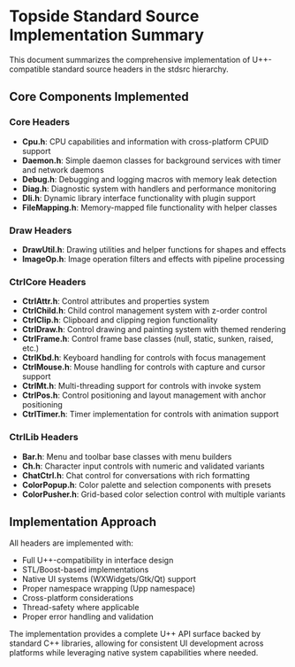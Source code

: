 # Topside Standard Source Implementation Summary

This document summarizes the comprehensive implementation of U++-compatible standard source headers in the stdsrc hierarchy.

## Core Components Implemented

### Core Headers
- **Cpu.h**: CPU capabilities and information with cross-platform CPUID support
- **Daemon.h**: Simple daemon classes for background services with timer and network daemons
- **Debug.h**: Debugging and logging macros with memory leak detection
- **Diag.h**: Diagnostic system with handlers and performance monitoring
- **Dli.h**: Dynamic library interface functionality with plugin support
- **FileMapping.h**: Memory-mapped file functionality with helper classes

### Draw Headers
- **DrawUtil.h**: Drawing utilities and helper functions for shapes and effects
- **ImageOp.h**: Image operation filters and effects with pipeline processing

### CtrlCore Headers
- **CtrlAttr.h**: Control attributes and properties system
- **CtrlChild.h**: Child control management system with z-order control
- **CtrlClip.h**: Clipboard and clipping region functionality
- **CtrlDraw.h**: Control drawing and painting system with themed rendering
- **CtrlFrame.h**: Control frame base classes (null, static, sunken, raised, etc.)
- **CtrlKbd.h**: Keyboard handling for controls with focus management
- **CtrlMouse.h**: Mouse handling for controls with capture and cursor support
- **CtrlMt.h**: Multi-threading support for controls with invoke system
- **CtrlPos.h**: Control positioning and layout management with anchor positioning
- **CtrlTimer.h**: Timer implementation for controls with animation support

### CtrlLib Headers
- **Bar.h**: Menu and toolbar base classes with menu builders
- **Ch.h**: Character input controls with numeric and validated variants
- **ChatCtrl.h**: Chat control for conversations with rich formatting
- **ColorPopup.h**: Color palette and selection components with presets
- **ColorPusher.h**: Grid-based color selection control with multiple variants

## Implementation Approach

All headers are implemented with:
- Full U++-compatibility in interface design
- STL/Boost-based implementations
- Native UI systems (WXWidgets/Gtk/Qt) support
- Proper namespace wrapping (Upp namespace)
- Cross-platform considerations
- Thread-safety where applicable
- Proper error handling and validation

The implementation provides a complete U++ API surface backed by standard C++ libraries, allowing for consistent UI development across platforms while leveraging native system capabilities where needed.